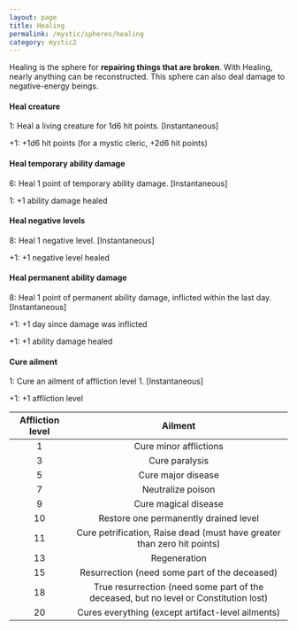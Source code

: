 ```yaml
---
layout: page
title: Healing
permalink: /mystic/spheres/healing
category: mystic2
---
```

Healing is the sphere for **repairing things that are broken**. With
Healing, nearly anything can be reconstructed. This sphere can also deal
damage to negative-energy beings.

#### Heal creature

1: Heal a living creature for 1d6 hit points. \[Instantaneous\]

+1: +1d6 hit points (for a mystic cleric, +2d6 hit points)

#### Heal temporary ability damage

6: Heal 1 point of temporary ability damage. \[Instantaneous\]

1: +1 ability damage healed

#### Heal negative levels

8: Heal 1 negative level. \[Instantaneous\]

+1: +1 negative level healed

#### Heal permanent ability damage

8: Heal 1 point of permanent ability damage, inflicted within the last
day. \[Instantaneous\]

+1: +1 day since damage was inflicted

+1: +1 ability damage healed

#### Cure ailment

1: Cure an ailment of affliction level 1. \[Instantaneous\]

+1: +1 affliction level

| Affliction level | Ailment                                                                               |
|:----------------:|:-------------------------------------------------------------------------------------:|
|  1               | Cure minor afflictions                                                                |
|  3               | Cure paralysis                                                                        |
|  5               | Cure major disease                                                                    |
|  7               | Neutralize poison                                                                     |
|  9               | Cure magical disease                                                                  |
| 10               | Restore one permanently drained level                                                 |
| 11               | Cure petrification, Raise dead (must have greater than zero hit points)               |
| 13               | Regeneration                                                                          |
| 15               | Resurrection (need some part of the deceased)                                         |
| 18               | True resurrection (need some part of the deceased, but no level or Constitution lost) |
| 20               | Cures everything (except artifact-level ailments)                                     |
